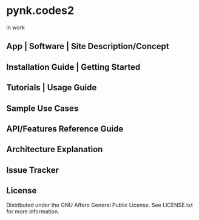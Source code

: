 # pynk.codes2

in work

## App | Software | Site Description/Concept

## Installation Guide | Getting Started

## Tutorials | Usage Guide

## Sample Use Cases

## API/Features Reference Guide

## Architecture Explanation

## Issue Tracker

## License 
Distributed under the GNU Affero General Public License. See LICENSE.txt for more information.
